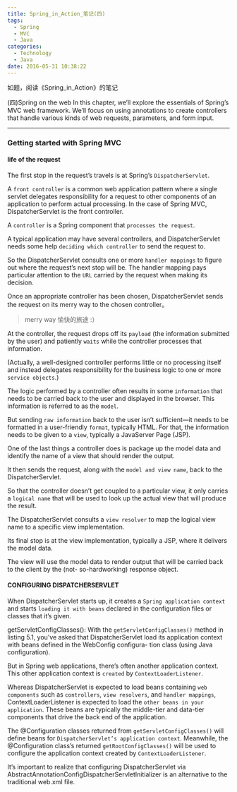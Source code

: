 ```yaml
---
title: Spring_in_Action_笔记(四)
tags:
  - Spring
  - MVC
  - Java
categories:
  - Technology
  - Java
date: 2016-05-31 10:38:22
---
```

如题，阅读《Spring_in_Action》的笔记

(四)Spring on the web
In this chapter, we’ll explore the essentials of Spring’s MVC web framework. We’ll focus on using annotations to create controllers that handle various kinds of web requests, parameters, and form input.

<!-- more -->

***
### Getting started with Spring MVC

#### life of the request
The first stop in the request’s travels is at Spring’s `DispatcherServlet`.

A `front controller` is a common web application pattern where a single servlet delegates responsibility for a request to other components of an application to perform actual processing. In the case of Spring MVC, DispatcherServlet is the front controller.

A `controller` is a Spring component that `processes the request`.

A typical application may have several controllers, and DispatcherServlet needs some help `deciding which controller` to send the request to. 

So the DispatcherServlet consults one or more `handler mappings` to figure out where the request’s next stop will be. The handler mapping pays particular attention to the `URL` carried by the request when making its decision.

Once an appropriate controller has been chosen, DispatcherServlet sends the request on its merry way to the chosen controller。
>merry way 愉快的旅途 :）

At the controller, the request drops off its `payload` (the information submitted by the user) and patiently `waits` while the controller processes that information.

(Actually, a well-designed controller performs little or no processing itself and instead delegates responsibility for the business logic to one or more `service objects`.)

The logic performed by a controller often results in some `information` that needs to be carried back to the user and displayed in the browser. This information is referred to as the `model`.

But sending `raw information` back to the user isn’t sufficient—it needs to be formatted in a user-friendly `format`, typically HTML. For that, the information needs to be given to a `view`, typically a JavaServer Page (JSP).

One of the last things a controller does is package up the model data and identify the name of a view that should render the output.

It then sends the request, along with the `model and view name`, back to the DispatcherServlet.

So that the controller doesn’t get coupled to a particular view,  it only carries a `logical name` that will be used to look up the actual view that will produce the result.

The DispatcherServlet consults a `view resolver` to map the logical view name to a specific view implementation.

Its final stop is at the view implementation, typically a JSP, where it delivers the model data.

The view will use the model data to render output that will be carried back to the client by the (not- so-hardworking) response object.


#### CONFIGURING DISPATCHERSERVLET
When DispatcherServlet starts up, it creates a `Spring application context` and starts `loading it with beans` declared in the configuration files or classes that it’s given.

getServletConfigClasses():
With the `getServletConfigClasses()` method in listing 5.1, you’ve asked that DispatcherServlet load its application context with beans defined in the WebConfig configura- tion class (using Java configuration).

But in Spring web applications, there’s often another application context. This other application context is `created` by `ContextLoaderListener`.

Whereas DispatcherServlet is expected to load beans containing `web components` such as `controllers`, `view resolvers`, and `handler mappings`, ContextLoaderListener is expected to load the `other beans in your application`. These beans are typically the middle-tier and data-tier components that drive the back end of the application.

The @Configuration classes returned from `getServletConfigClasses()` will define beans for `DispatcherServlet’s application context`. 
Meanwhile, the @Configuration class’s returned `getRootConfigClasses()` will be used to configure the application context created by `ContextLoaderListener`.

It’s important to realize that configuring DispatcherServlet via AbstractAnnotationConfigDispatcherServletInitializer is an alternative to the traditional web.xml file.
